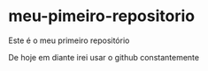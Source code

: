 # meu-pimeiro-repositorio
Este é o meu primeiro repositório 

De hoje em diante irei usar o github constantemente
